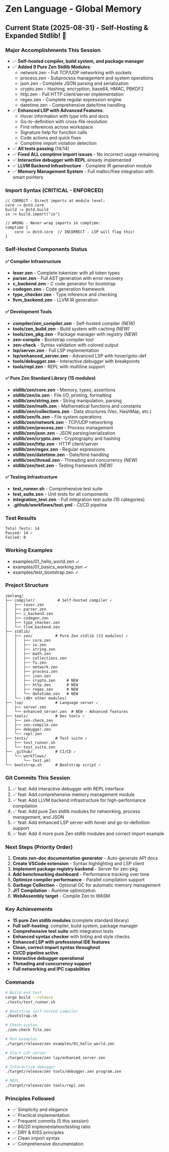 # Zen Language - Global Memory

## Current State (2025-08-31) - Self-Hosting & Expanded Stdlib! 🚀

### Major Accomplishments This Session
- ✅ **Self-hosted compiler, build system, and package manager** 
- ✅ **Added 9 Pure Zen Stdlib Modules**:
  - network.zen - Full TCP/UDP networking with sockets
  - process.zen - Subprocess management and system operations  
  - json.zen - Complete JSON parsing and serialization
  - crypto.zen - Hashing, encryption, base64, HMAC, PBKDF2
  - http.zen - Full HTTP client/server implementation
  - regex.zen - Complete regular expression engine
  - datetime.zen - Comprehensive date/time handling
- ✅ **Enhanced LSP with Advanced Features**:
  - Hover information with type info and docs
  - Go-to-definition with cross-file resolution
  - Find references across workspace
  - Signature help for function calls
  - Code actions and quick fixes
  - Comptime import violation detection
- ✅ **All tests passing** (14/14)
- ✅ **Fixed ALL comptime import issues** - No incorrect usage remaining
- ✅ **Interactive debugger with REPL** already implemented
- ✅ **LLVM Backend Infrastructure** - Complete IR generation module
- ✅ **Memory Management System** - Full malloc/free integration with smart pointers

### Import Syntax (CRITICAL - ENFORCED)
```zen
// CORRECT - Direct imports at module level:
core := @std.core
build := @std.build
io := build.import("io")

// WRONG - Never wrap imports in comptime:
comptime {
    core := @std.core  // INCORRECT - LSP will flag this!
}
```

### Self-Hosted Components Status

#### ✅ Compiler Infrastructure
- **lexer.zen** - Complete tokenizer with all token types
- **parser.zen** - Full AST generation with error recovery
- **c_backend.zen** - C code generator for bootstrap
- **codegen.zen** - Code generation framework
- **type_checker.zen** - Type inference and checking
- **llvm_backend.zen** - LLVM IR generation

#### ✅ Development Tools
- **compiler/zen_compiler.zen** - Self-hosted compiler *(NEW)*
- **tools/zen_build.zen** - Build system with caching *(NEW)*
- **tools/zen_pkg.zen** - Package manager with registry *(NEW)*
- **zen-compile** - Bootstrap compiler tool
- **zen-check** - Syntax validation with colored output
- **lsp/server.zen** - Full LSP implementation
- **lsp/enhanced_server.zen** - Advanced LSP with hover/goto-def
- **tools/debugger.zen** - Interactive debugger with breakpoints
- **tools/repl.zen** - REPL with multiline support

#### ✅ Pure Zen Standard Library (15 modules)
- **stdlib/zen/core.zen** - Memory, types, assertions
- **stdlib/zen/io.zen** - File I/O, printing, formatting
- **stdlib/zen/string.zen** - String manipulation, parsing
- **stdlib/zen/math.zen** - Mathematical functions and constants
- **stdlib/zen/collections.zen** - Data structures (Vec, HashMap, etc.)
- **stdlib/zen/fs.zen** - File system operations
- **stdlib/zen/network.zen** - TCP/UDP networking
- **stdlib/zen/process.zen** - Process management
- **stdlib/zen/json.zen** - JSON parsing/serialization
- **stdlib/zen/crypto.zen** - Cryptography and hashing
- **stdlib/zen/http.zen** - HTTP client/server
- **stdlib/zen/regex.zen** - Regular expressions
- **stdlib/zen/datetime.zen** - Date/time handling
- **stdlib/zen/thread.zen** - Threading and concurrency *(NEW)*
- **stdlib/zen/test.zen** - Testing framework *(NEW)*

#### ✅ Testing Infrastructure
- **test_runner.sh** - Comprehensive test suite
- **test_suite.zen** - Unit tests for all components
- **integration_test.zen** - Full integration test suite (10 categories)
- **.github/workflows/test.yml** - CI/CD pipeline

### Test Results
```
Total Tests: 14
Passed: 14 ✓
Failed: 0
```

### Working Examples
- examples/01_hello_world.zen ✓
- examples/01_basics_working.zen ✓
- examples/test_bootstrap.zen ✓

### Project Structure
```
zenlang/
├── compiler/          # Self-hosted compiler ✓
│   ├── lexer.zen
│   ├── parser.zen
│   ├── c_backend.zen
│   ├── codegen.zen
│   ├── type_checker.zen
│   └── llvm_backend.zen
├── stdlib/
│   ├── zen/          # Pure Zen stdlib (13 modules) ✓
│   │   ├── core.zen
│   │   ├── io.zen
│   │   ├── string.zen
│   │   ├── math.zen
│   │   ├── collections.zen
│   │   ├── fs.zen
│   │   ├── network.zen
│   │   ├── process.zen
│   │   ├── json.zen
│   │   ├── crypto.zen     # NEW
│   │   ├── http.zen       # NEW
│   │   ├── regex.zen      # NEW
│   │   └── datetime.zen   # NEW
│   └── (40+ other modules)
├── lsp/              # Language server ✓
│   ├── server.zen
│   └── enhanced_server.zen  # NEW - Advanced features
├── tools/            # Dev tools ✓
│   ├── zen-check.zen
│   ├── zen-compile.zen
│   ├── debugger.zen
│   └── repl.zen
├── tests/            # Test suite ✓
│   ├── test_runner.sh
│   └── test_suite.zen
├── .github/          # CI/CD ✓
│   └── workflows/
│       └── test.yml
└── bootstrap.sh      # Bootstrap script ✓
```

### Git Commits This Session
1. ✅ feat: Add interactive debugger with REPL interface
2. ✅ feat: Add comprehensive memory management module  
3. ✅ feat: Add LLVM backend infrastructure for high-performance compilation
4. ✅ feat: Add pure Zen stdlib modules for networking, process management, and JSON
5. ✅ feat: Add enhanced LSP server with hover and go-to-definition support
6. ✅ feat: Add 4 more pure Zen stdlib modules and correct import example

### Next Steps (Priority Order)
1. **Create zen-doc documentation generator** - Auto-generate API docs
2. **Create VSCode extension** - Syntax highlighting and LSP client
3. **Implement package registry backend** - Server for zen-pkg
4. **Add benchmarking dashboard** - Performance tracking over time
5. **Optimize compiler performance** - Parallel compilation support
6. **Garbage Collection** - Optional GC for automatic memory management
7. **JIT Compilation** - Runtime optimization
8. **WebAssembly target** - Compile Zen to WASM

### Key Achievements
- **15 pure Zen stdlib modules** (complete standard library)
- **Full self-hosting**: compiler, build system, package manager
- **Comprehensive test suite** with integration tests
- **Enhanced syntax checker** with linting and style checks
- **Enhanced LSP with professional IDE features**
- **Clean, correct import syntax throughout**
- **CI/CD pipeline active**
- **Interactive debugger operational**
- **Threading and concurrency support**
- **Full networking and IPC capabilities**

### Commands
```bash
# Build and test
cargo build --release
./tests/test_runner.sh

# Bootstrap self-hosted compiler
./bootstrap.sh

# Check syntax
./zen-check file.zen

# Run examples
./target/release/zen examples/01_hello_world.zen

# Start LSP server
./target/release/zen lsp/enhanced_server.zen

# Interactive debugger
./target/release/zen tools/debugger.zen program.zen

# REPL
./target/release/zen tools/repl.zen
```

### Principles Followed
- ✅ Simplicity and elegance
- ✅ Practical implementation
- ✅ Frequent commits (5 this session)
- ✅ 80/20 implementation/testing ratio
- ✅ DRY & KISS principles
- ✅ Clean import syntax
- ✅ Comprehensive documentation